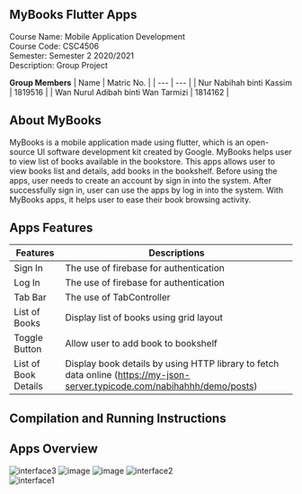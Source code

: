 ## MyBooks Flutter Apps
  
  Course Name: Mobile Application Development<br/> 
  Course Code: CSC4506<br/>
  Semester: Semester 2 2020/2021<br/>
  Description: Group Project<br/>
  
 **Group Members**
| Name | Matric No. |
| --- | --- |
| Nur Nabihah binti Kassim | 1819516 |
| Wan Nurul Adibah binti Wan Tarmizi | 1814162 |


## About MyBooks
MyBooks is a mobile application made using flutter, which is an open-source UI software development kit created by Google. MyBooks helps user to view list of books available in the bookstore. This apps allows user to view books list and details, add books in the bookshelf. Before using the apps, user needs to create an account by sign in into the system. After successfully sign in, user can use the apps by log in into the system. With MyBooks apps, it helps user to ease their book browsing activity.

## Apps Features

| Features | Descriptions |
| --- | --- |
| Sign In | The use of firebase for authentication |
| Log In | The use of firebase for authentication |
| Tab Bar | The use of TabController |
| List of Books | Display list of books using grid layout |
| Toggle Button | Allow user to add book to bookshelf |
| List of Book Details | Display book details by using HTTP library to fetch data online (https://my-json-server.typicode.com/nabihahhh/demo/posts) |

## Compilation and Running Instructions




## Apps Overview

![interface3](https://user-images.githubusercontent.com/35028821/123841383-0f23b780-d942-11eb-9ce6-16820d5f5974.PNG)  ![image](https://user-images.githubusercontent.com/55779668/123851141-72671700-d94d-11eb-92b2-9a655ac19fcc.png)   ![image](https://user-images.githubusercontent.com/55779668/123854131-ddfeb380-d950-11eb-9135-9ed2e70b72c2.png)   ![interface2](https://user-images.githubusercontent.com/35028821/123841422-1d71d380-d942-11eb-95ef-f34f0e11b855.PNG)    
![interface1](https://user-images.githubusercontent.com/35028821/123842082-f4057780-d942-11eb-9c6c-79f18b1a69f6.PNG)












